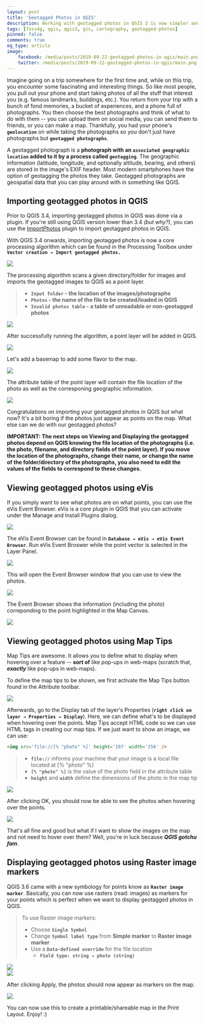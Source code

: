 ```yaml
---
layout: post
title: 'Geotagged Photos in QGIS'
description: Working with geotagged photos in QGIS 3 is now simpler and easier. :)
tags: [foss4g, qgis, qgis3, gis, cartography, geotagged-photos]
pinned: false
comments: true
og_type: article
image:
    facebook: /media/posts/2019-09-22-geotagged-photos-in-qgis/main.png
    twitter: /media/posts/2019-09-22-geotagged-photos-in-qgis/main.png
---
```


Imagine going on a trip somewhere for the first time and, while on this trip, you encounter some fascinating and interesting things. So like most people, you pull out your phone and start taking photos of all the stuff that interest you (e.g. famous landmarks, buildings, etc.). You return from your trip with a bunch of fond memories, a bucket of experiences, and a phone full of photographs. You then choose the best photographs and think of what to do with them -- you can upload them on social media, you can send them to friends, or you can make a map. Thankfully, you had your phone's **```geolocation```** on while taking the photographs so you don't just have photographs but **```geotagged photographs```**.

A geotagged photograph is a **photograph with an ```associated geographic location``` added to it by a process called ```geotagging```**. The geographic information (latitude, longitude, and optionally altitude, bearing, and others) are stored in the image's EXIF header. Most modern smartphones have the option of geotagging the photos they take. Geotagged photographs are geospatial data that you can play around with in something like QGIS.

## Importing geotagged photos in QGIS
Prior to QGIS 3.4, importing geotagged photos in QGIS was done via a plugin. If you're still using QGIS version lower than 3.4 *(but why?)*, you can use the [ImportPhotos](https://plugins.qgis.org/plugins/ImportPhotos/) plugin to import geotagged photos in QGIS.

With QGIS 3.4 onwards, importing geotagged photos is now a core processing algorithm which can be found in the Processing Toolbox under **```Vector creation → Import geotagged photos.```**

<div class='col-lg-12 img-container'><img class='img-fluid post-img img-shadow' src='{{ site.baseurl }}/media/posts/2019-09-22-geotagged-photos-in-qgis/import-geotagged-processing.png'></div>

The processing algorithm scans a given directory/folder for images and imports the geotagged images to QGIS as a point layer.

>* **```Input folder``` - the location of the images/photographs**
>* **```Photos``` - the name of the file to be created/loaded in QGIS**
>* **```Invalid photos table``` - a table of unreadable or non-geotagged photos**

<div class='col-lg-12 img-container'><img class='img-fluid post-img img-shadow' src='{{ site.baseurl }}/media/posts/2019-09-22-geotagged-photos-in-qgis/import-geotagged-processing-1.png'></div>

After successfully running the algorithm, a point layer will be added in QGIS.

<div class='col-lg-12 img-container'><img class='img-fluid post-img img-shadow' src='{{ site.baseurl }}/media/posts/2019-09-22-geotagged-photos-in-qgis/import-geotagged.png'></div>

Let's add a basemap to add some flavor to the map.
<div class='col-lg-12 img-container'><img class='img-fluid post-img img-shadow' src='{{ site.baseurl }}/media/posts/2019-09-22-geotagged-photos-in-qgis/import-geotagged-1.png'></div>

The attribute table of the point layer will contain the file location of the photo as well as the corresponing geographic information.

<div class='col-lg-12 img-container'><img class='img-fluid post-img img-shadow' src='{{ site.baseurl }}/media/posts/2019-09-22-geotagged-photos-in-qgis/import-geotagged-attr.png'></div>

Congratulations on importing your geotagged photos in QGIS but what now? It's a bit boring if the photos just appear as points on the map. What else can we do with our geotagged photos?

**IMPORTANT: The next steps on Viewing and Displaying the geotagged photos depend on QGIS knowing the file location of the photographs (i.e. the photo, filename, and directory fields of the point layer). If you move the location of the photographs, change their name, or change the name of the folder/directory of the photographs, you also need to edit the values of the fields to correspond to these changes.**

## Viewing geotagged photos using eVis
If you simply want to see what photos are on what points, you can use the eVis Event Browser. eVis is a core plugin in QGIS that you can activate under the Manage and Install Plugins dialog.

<div class='col-lg-12 img-container'><img class='img-fluid post-img img-shadow' src='{{ site.baseurl }}/media/posts/2019-09-22-geotagged-photos-in-qgis/evis-plugin.png'></div>

The eVis Event Browser can be found in **```Database → eVis → eVis Event Browser```**. Run eVis Event Broswer while the point vector is selected in the Layer Panel.

<div class='col-lg-12 img-container'><img class='img-fluid post-img img-shadow' src='{{ site.baseurl }}/media/posts/2019-09-22-geotagged-photos-in-qgis/evis-run.png'></div>

This will open the Event Browser window that you can use to view the photos.

<div class='col-lg-12 img-container'><img class='img-fluid post-img img-shadow' src='{{ site.baseurl }}/media/posts/2019-09-22-geotagged-photos-in-qgis/evis.png'></div>

The Event Browser shows the information (including the photo) correponding to the point highlighted in the Map Canvas.

<div class='col-lg-12 img-container'><img class='img-fluid post-img img-shadow' src='{{ site.baseurl }}/media/posts/2019-09-22-geotagged-photos-in-qgis/evis.gif'></div>

## Viewing geotagged photos using Map Tips
Map Tips are awesome. It allows you to define what to display when hovering over a feature -- **sort of** like pop-ups in web-maps (scratch that, **_exactly_** like pop-ups in web-maps).

To define the map tips to be shown, we first activate the Map Tips button found in the Attribute toolbar.

<div class='col-lg-12 img-container'><img class='img-fluid post-img img-shadow' src='{{ site.baseurl }}/media/posts/2019-09-22-geotagged-photos-in-qgis/maptips-toolbar.png'></div>

Afterwards, go to the Display tab of the layer's Properties (**```right click on layer → Properties → Display```**). Here, we can define what's to be displayed when hovering over the points. Map Tips accept HTML code so we can use HTML tags in creating our map tips. If we just want to show an image, we can use:

``` html
<img src='file://[% "photo" %]' height='197' width='256' />
```

>* **```file://```** informs your machine that your image is a local file located at [% "photo" %]
>* **```[% "photo" %]```** is the value of the photo field in the attribute table
>* **```height```** and **```width```** define the dimensions of the photo in the map tip

<div class='col-lg-12 img-container'><img class='img-fluid post-img img-shadow' src='{{ site.baseurl }}/media/posts/2019-09-22-geotagged-photos-in-qgis/maptips.png'></div>

After clicking OK, you should now be able to see the photos when hovering over the points.

<div class='col-lg-12 img-container'><img class='img-fluid post-img img-shadow' src='{{ site.baseurl }}/media/posts/2019-09-22-geotagged-photos-in-qgis/maptips.gif'></div>

That's all fine and good but what if I want to show the images on the map and not need to hover over them? Well, you're in luck because **_QGIS gotchu fam_**.

## Displaying geotagged photos using Raster image markers
QGIS 3.6 came with a new symbology for points know as **```Raster image marker```**. Basically, you can now use rasters (read: images) as markers for your points which is perfect when we want to display geotagged photos in QGIS.

> To use Raster image markers:
>* Choose **```Single Symbol```**
>* Change **```Symbol label type```** from **Simple marker** to **Raster image marker**
>* Use a **```Data-defined override```** for the file location
>   * **```Field type: string → photo (string)```**

<div class='row'>
<div class='col-md-6 col-sm-12 img-container'><img class='img-fluid post-img img-shadow' src='{{ site.baseurl }}/media/posts/2019-09-22-geotagged-photos-in-qgis/raster-symbol-layer-type.png'></div>

<div class='col-md-6 col-sm-12 img-container'><img class='img-fluid post-img img-shadow' src='{{ site.baseurl }}/media/posts/2019-09-22-geotagged-photos-in-qgis/raster-data-defined.png'></div>
</div>

After clicking Apply, the photos should now appear as markers on the map.

<div class='col-lg-12 img-container'><img class='img-fluid post-img img-shadow' src='{{ site.baseurl }}/media/posts/2019-09-22-geotagged-photos-in-qgis/raster-image-marker.png'></div>

You can now use this to create a printable/shareable map in the Print Layout. Enjoy! :)
